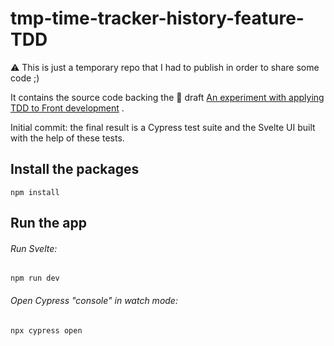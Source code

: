 # tmp-time-tracker-history-feature-TDD

:warning: This is just a temporary repo that I had to publish in order to share some code ;) 

It contains the source code backing the  :construction: draft [An experiment with applying TDD to Front development](https://dev.to/degradinggracefully/hands-on-tdd-for-front-development-1625-temp-slug-2602786?preview=03b4498d22f50b4b0eeb6954850cc135dc89559bc46eb8603d12ad9c25792f3e8325d19dbf153e25f543cad3ec6367701475dab83704e48ddb507fc3) .

Initial commit: the final result is a Cypress test suite and the Svelte UI built with the help of these tests.

## Install the packages

```shell
npm install
```

## Run the app

###### Run Svelte:
```shell
npm run dev
```

###### Open Cypress "console" in watch mode:
```shell
npx cypress open
```
